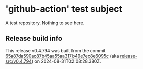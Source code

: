 # 'github-action' test subject

A test repository. Nothing to see here.


## Release build info

This release v0.4.794 was built from the commit [65a87da590ac87b45aa55aa317b49e7ec8e6095c](https://github.com/kattecon/gh-release-test-ga/tree/65a87da590ac87b45aa55aa317b49e7ec8e6095c) (aka [release-src/v0.4.794](https://github.com/kattecon/gh-release-test-ga/tree/release-src/v0.4.794)) on 2024-08-31T02:08:28.380Z.
        